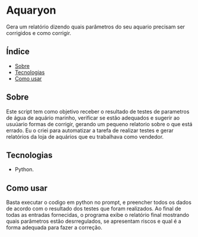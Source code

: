 # Aquaryon

Gera um relatório dizendo quais parâmetros do seu aquario precisam ser corrigidos e como corrigir.

## Índice

- [Sobre](#sobre)
- [Tecnologias](#tecnologias)
- [Como usar](#como-usar)

## Sobre

Este script tem como objetivo receber o resultado de testes de parametros de água de aquário marinho, verificar se estão adequados e sugerir ao usuúario formas de corrigir, gerando um pequeno 
relatorio sobre o que está errado. 
Eu o criei para automatizar a tarefa de realizar testes e gerar relatórios da loja de aquários que eu trabalhava como vendedor.

## Tecnologias

- Python.

## Como usar

Basta executar o codigo em python no prompt, e preencher todos os dados de acordo com o resultado dos testes que foram realizados. Ao final de todas as entradas fornecidas, o programa exibe o relatório final
mostrando quais parâmetros estão desrregulados, se apresentam riscos e qual é a forma adequada para fazer a correção.
